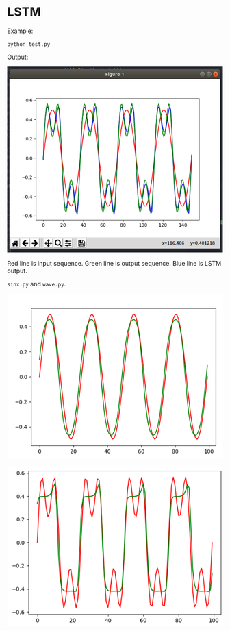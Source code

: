 # LSTM

Example:

    python test.py

Output:

![image](./test.png)

Red line is input sequence. Green line is output sequence. Blue line is LSTM output.

`sinx.py` and `wave.py`.

![image](./sinx.png)

![image](./wave.png)
